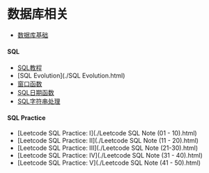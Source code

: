 # 数据库相关

- [数据库基础](./数据库基础.html) 

#### SQL

- [SQL教程](./SQL教程.html) 
- [SQL Evolution](./SQL Evolution.html) 
- [窗口函数](./窗口函数.html) 
- [SQL日期函数](./SQL日期函数.html) 
- [SQL字符串处理](./SQL字符串.html) 

#### SQL Practice

- [Leetcode SQL Practice: I](./Leetcode SQL Note (01 - 10).html) 
- [Leetcode SQL Practice: II](./Leetcode SQL Note (11 - 20).html) 
- [Leetcode SQL Practice: III](./Leetcode SQL Note (21-30).html) 
- [Leetcode SQL Practice: IV](./Leetcode SQL Note (31 - 40).html) 
- [Leetcode SQL Practice: V](./Leetcode SQL Note (41 - 50).html) 